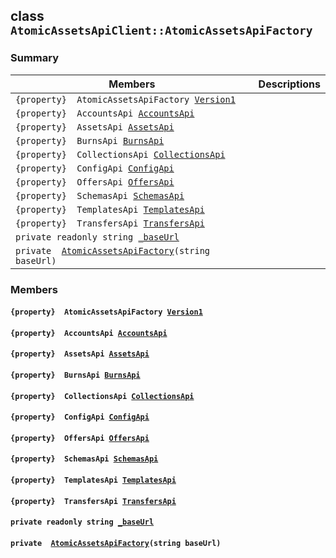 ## class `AtomicAssetsApiClient::AtomicAssetsApiFactory` 

### Summary

 Members                        | Descriptions                                
--------------------------------|---------------------------------------------
`{property}  AtomicAssetsApiFactory `[`Version1`](#class_atomic_assets_api_client_1_1_atomic_assets_api_factory_1a9b2847e3c343cbfd3e12f843f1f9e643) | 
`{property}  AccountsApi `[`AccountsApi`](#class_atomic_assets_api_client_1_1_atomic_assets_api_factory_1a808178f6c5717502db10ae4c20566e87) | 
`{property}  AssetsApi `[`AssetsApi`](#class_atomic_assets_api_client_1_1_atomic_assets_api_factory_1afab9b78a486f9cec6e48fee9d42e0f28) | 
`{property}  BurnsApi `[`BurnsApi`](#class_atomic_assets_api_client_1_1_atomic_assets_api_factory_1ae30ed25bdfa863e9b034f721340a27b9) | 
`{property}  CollectionsApi `[`CollectionsApi`](#class_atomic_assets_api_client_1_1_atomic_assets_api_factory_1aa0c50789d794b1c2cd5cade7288f8172) | 
`{property}  ConfigApi `[`ConfigApi`](#class_atomic_assets_api_client_1_1_atomic_assets_api_factory_1a170f55f7a9a00955b9a21992ac926f59) | 
`{property}  OffersApi `[`OffersApi`](#class_atomic_assets_api_client_1_1_atomic_assets_api_factory_1a108e2c7848ed84930e436d918ddea129) | 
`{property}  SchemasApi `[`SchemasApi`](#class_atomic_assets_api_client_1_1_atomic_assets_api_factory_1a0b02bc3c971c3a9ffad2b4b5e00ca506) | 
`{property}  TemplatesApi `[`TemplatesApi`](#class_atomic_assets_api_client_1_1_atomic_assets_api_factory_1ae436cd2abc8a665c3e06d34a34abcb91) | 
`{property}  TransfersApi `[`TransfersApi`](#class_atomic_assets_api_client_1_1_atomic_assets_api_factory_1a99c8dcee62833d9aab10b4c702fca109) | 
`private readonly string `[`_baseUrl`](#class_atomic_assets_api_client_1_1_atomic_assets_api_factory_1a50e91e46e4294c5dda34da06f1d5824a) | 
`private  `[`AtomicAssetsApiFactory`](#class_atomic_assets_api_client_1_1_atomic_assets_api_factory_1a9c81342da281be342072935492e9fce4)`(string baseUrl)` | 

### Members

#### `{property}  AtomicAssetsApiFactory `[`Version1`](#class_atomic_assets_api_client_1_1_atomic_assets_api_factory_1a9b2847e3c343cbfd3e12f843f1f9e643) 

#### `{property}  AccountsApi `[`AccountsApi`](#class_atomic_assets_api_client_1_1_atomic_assets_api_factory_1a808178f6c5717502db10ae4c20566e87) 

#### `{property}  AssetsApi `[`AssetsApi`](#class_atomic_assets_api_client_1_1_atomic_assets_api_factory_1afab9b78a486f9cec6e48fee9d42e0f28) 

#### `{property}  BurnsApi `[`BurnsApi`](#class_atomic_assets_api_client_1_1_atomic_assets_api_factory_1ae30ed25bdfa863e9b034f721340a27b9) 

#### `{property}  CollectionsApi `[`CollectionsApi`](#class_atomic_assets_api_client_1_1_atomic_assets_api_factory_1aa0c50789d794b1c2cd5cade7288f8172) 

#### `{property}  ConfigApi `[`ConfigApi`](#class_atomic_assets_api_client_1_1_atomic_assets_api_factory_1a170f55f7a9a00955b9a21992ac926f59) 

#### `{property}  OffersApi `[`OffersApi`](#class_atomic_assets_api_client_1_1_atomic_assets_api_factory_1a108e2c7848ed84930e436d918ddea129) 

#### `{property}  SchemasApi `[`SchemasApi`](#class_atomic_assets_api_client_1_1_atomic_assets_api_factory_1a0b02bc3c971c3a9ffad2b4b5e00ca506) 

#### `{property}  TemplatesApi `[`TemplatesApi`](#class_atomic_assets_api_client_1_1_atomic_assets_api_factory_1ae436cd2abc8a665c3e06d34a34abcb91) 

#### `{property}  TransfersApi `[`TransfersApi`](#class_atomic_assets_api_client_1_1_atomic_assets_api_factory_1a99c8dcee62833d9aab10b4c702fca109) 

#### `private readonly string `[`_baseUrl`](#class_atomic_assets_api_client_1_1_atomic_assets_api_factory_1a50e91e46e4294c5dda34da06f1d5824a) 

#### `private  `[`AtomicAssetsApiFactory`](#class_atomic_assets_api_client_1_1_atomic_assets_api_factory_1a9c81342da281be342072935492e9fce4)`(string baseUrl)` 

